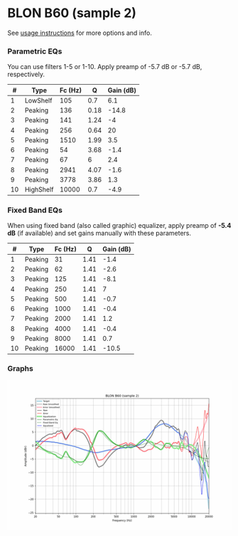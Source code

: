 # BLON B60 (sample 2)
See [usage instructions](https://github.com/jaakkopasanen/AutoEq#usage) for more options and info.

### Parametric EQs
You can use filters 1-5 or 1-10. Apply preamp of -5.7 dB or -5.7 dB, respectively.

|   # | Type      |   Fc (Hz) |    Q |   Gain (dB) |
|-----|-----------|-----------|------|-------------|
|   1 | LowShelf  |       105 | 0.7  |         6.1 |
|   2 | Peaking   |       136 | 0.18 |       -14.8 |
|   3 | Peaking   |       141 | 1.24 |        -4   |
|   4 | Peaking   |       256 | 0.64 |        20   |
|   5 | Peaking   |      1510 | 1.99 |         3.5 |
|   6 | Peaking   |        54 | 3.68 |        -1.4 |
|   7 | Peaking   |        67 | 6    |         2.4 |
|   8 | Peaking   |      2941 | 4.07 |        -1.6 |
|   9 | Peaking   |      3778 | 3.86 |         1.3 |
|  10 | HighShelf |     10000 | 0.7  |        -4.9 |

### Fixed Band EQs
When using fixed band (also called graphic) equalizer, apply preamp of **-5.4 dB** (if available) and set gains manually with these parameters.

|   # | Type    |   Fc (Hz) |    Q |   Gain (dB) |
|-----|---------|-----------|------|-------------|
|   1 | Peaking |        31 | 1.41 |        -1.4 |
|   2 | Peaking |        62 | 1.41 |        -2.6 |
|   3 | Peaking |       125 | 1.41 |        -8.1 |
|   4 | Peaking |       250 | 1.41 |         7   |
|   5 | Peaking |       500 | 1.41 |        -0.7 |
|   6 | Peaking |      1000 | 1.41 |        -0.4 |
|   7 | Peaking |      2000 | 1.41 |         1.2 |
|   8 | Peaking |      4000 | 1.41 |        -0.4 |
|   9 | Peaking |      8000 | 1.41 |         0.7 |
|  10 | Peaking |     16000 | 1.41 |       -10.5 |

### Graphs
![](./BLON%20B60%20(sample%202).png)
